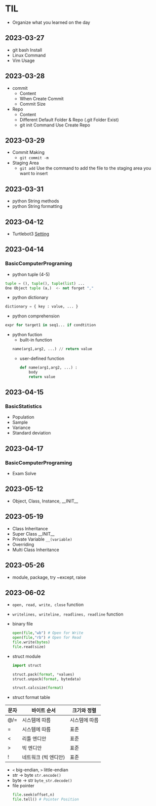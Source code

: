 # TIL

-   Organize what you learned on the day

## 2023-03-27

-   git bash Install
-   Linux Command
-   Vim Usage

## 2023-03-28

-   commit
    -   Content
    -   When Create Commit
    -   Commit Size
-   Repo
    -   Content
    -   Different Default Folder & Repo (.git Folder Exist)
    -   git init Command Use Create Repo

## 2023-03-29

-   Commit Making
    -   `git commit -m`
-   Staging Area
    -   `git add` Use the command to add the file to the staging area you want to insert

## 2023-03-31

-   python String methods
-   python String formatting

## 2023-04-12

-   Turtlebot3
    [Setting](https://emanual.robotis.com/docs/en/platform/turtlebot3/overview/)

## 2023-04-14
### BasicComputerPrograming
-   python tuple (4-5)
```python
tuple = (), tuple(), tuple(list) ...
One Object tuple (a,)  <- not forget ","
```
-   python dictionary
```python
dictionary = { key : value, ... }
```
-   python comprehension
```python
expr for target1 in seq1... if condtition
```
- python fuction
  * built-in function
  ```python
  name(arg1,arg2, ...) // return value
  ```
  * user-defined function
    ```python
    def name(arg1,arg2, ...) :
        body
        return value
    ```
    
## 2023-04-15
### BasicStatistics
- Population
- Sample
- Variance
- Standard deviation

## 2023-04-17
### BasicComputerPrograming

- Exam Solve

## 2023-05-12

- Object, Class, Instance, \_\_INIT\_\_

## 2023-05-19

- Class Inheritance
- Super Class \_\_INIT\_\_
- Private Variable `__(variable)`
- Overriding
- Multi Class Inheritance

## 2023-05-26

- module, package, try ~except, raise

## 2023-06-02

- ```open, read, write, close``` function
- ```writelines, writeline, readlines, readline``` function
- binary file
  ```python 
  open(file,"wb") # Open for Write
  open(file,"rb") # Open for Read
  file.write(bytes)
  file.read(size)
  ```
- struct module

     ```python
    import struct
    
    struct.pack(format, *values)
    struct.unpack(format, bytedata)
  
    struct.calcsize(format)
    ```
- struct format table

| 문자 | 바이트 순서       | 크기와 정렬  |
|--|--------------|---------|
| @/= | 시스템에 따름      | 시스템에 따름 |
| = | 시스템에 따름      | 표준      |
| < | 리틀 엔디안       | 표준      |
| \> | 빅 엔디안        | 표준      |
|! | 네트워크 (빅 엔디안) | 표준      |
- `<` big-endian, `>` little-endian
- str -> byte ``str.encode()``
- byte -> str ``byte_str.decode()``
- file pointer
     ```python
    file.seek(offset,n)
    file.tell() # Pointer Position
    ```